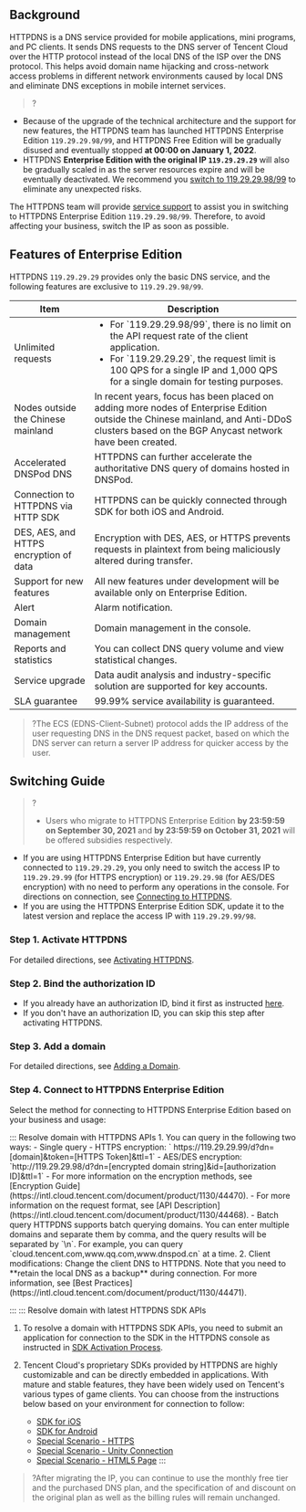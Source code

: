 ﻿
## Background
HTTPDNS is a DNS service provided for mobile applications, mini programs, and PC clients. It sends DNS requests to the DNS server of Tencent Cloud over the HTTP protocol instead of the local DNS of the ISP over the DNS protocol. This helps avoid domain name hijacking and cross-network access problems in different network environments caused by local DNS and eliminate DNS exceptions in mobile internet services.
>?
- Because of the upgrade of the technical architecture and the support for new features, the HTTPDNS team has launched HTTPDNS Enterprise Edition `119.29.29.98/99`, and HTTPDNS Free Edition will be gradually disused and eventually stopped **at 00:00 on January 1, 2022**.
- HTTPDNS **Enterprise Edition with the original IP `119.29.29.29`** will also be gradually scaled in as the server resources expire and will be eventually deactivated. We recommend you [switch to 119.29.29.98/99](https://intl.cloud.tencent.com/document/product/1130/44463) to eliminate any unexpected risks.

The HTTPDNS team will provide [service support](https://intl.cloud.tencent.com/support) to assist you in switching to HTTPDNS Enterprise Edition `119.29.29.98/99`. Therefore, to avoid affecting your business, switch the IP as soon as possible.

## Features of Enterprise Edition
HTTPDNS `119.29.29.29` provides only the basic DNS service, and the following features are exclusive to `119.29.29.98/99`.

<table>
<thead>
  <tr>
    <th>Item</th>
    <th>Description<br></th>
  </tr>
</thead>
<tbody>
  <tr>
    <td>Unlimited requests </td>
    <td><ul style="margin:0"><li>For `119.29.29.98/99`, there is no limit on the API request rate of the client application.</li><li>For `119.29.29.29`, the request limit is 100 QPS for a single IP and 1,000 QPS for a single domain for testing purposes.</li></ul></td>
  </tr>
  <tr>
    <td>Nodes outside the Chinese mainland </td>
    <td>In recent years, focus has been placed on adding more nodes of Enterprise Edition outside the Chinese mainland, and Anti-DDoS clusters based on the BGP Anycast network have been created.<br></td>
  </tr>
  <tr>
    <td>Accelerated DNSPod DNS </td>
    <td>HTTPDNS can further accelerate the authoritative DNS query of domains hosted in DNSPod.</td>
  </tr>
  <tr>
    <td>Connection to HTTPDNS via HTTP SDK</td>
    <td>HTTPDNS can be quickly connected through SDK for both iOS and Android.<br></td>
  </tr>
  <tr>
    <td>DES, AES, and HTTPS <br>encryption of data</td>
    <td>Encryption with DES, AES, or HTTPS prevents requests in plaintext from being maliciously altered during transfer.<br></td>
  </tr>
  <tr>
    <td>Support for new features</td>
    <td>All new features under development will be available only on Enterprise Edition.</td>
  </tr>
  <tr>
    <td>Alert</td>
    <td>Alarm notification.</td>
  </tr>
  <tr>
    <td>Domain management</td>
    <td>Domain management in the console.<br></td>
  </tr>
  <tr>
    <td>Reports and statistics </td>
    <td>You can collect DNS query volume and view statistical changes.<br></td>
  </tr>
  <tr>
    <td>Service upgrade</td>
    <td>Data audit analysis and industry-specific solution are supported for key accounts.<br></td>
  </tr>
  <tr>
    <td>SLA guarantee</td>
    <td>99.99% service availability is guaranteed.<br></td>
  </tr>
</tbody>
</table>

>?The ECS (EDNS-Client-Subnet) protocol adds the IP address of the user requesting DNS in the DNS request packet, based on which the DNS server can return a server IP address for quicker access by the user.
>
## Switching Guide
>?
>
>- Users who migrate to HTTPDNS Enterprise Edition **by 23:59:59 on September 30, 2021** and **by 23:59:59 on October 31, 2021** will be offered subsidies respectively.
- If you are using HTTPDNS Enterprise Edition but have currently connected to `119.29.29.29`, you only need to switch the access IP to `119.29.29.99` (for HTTPS encryption) or `119.29.29.98` (for AES/DES encryption) with no need to perform any operations in the console. For directions on connection, see [Connecting to HTTPDNS](https://intl.cloud.tencent.com/document/product/1130/44462).
- If you are using the HTTPDNS Enterprise Edition SDK, update it to the latest version and replace the access IP with `119.29.29.99/98`.

### Step 1. Activate HTTPDNS
For detailed directions, see [Activating HTTPDNS](https://intl.cloud.tencent.com/document/product/1130/44461).

### Step 2. Bind the authorization ID 
- If you already have an authorization ID, bind it first as instructed [here](https://intl.cloud.tencent.com/document/product/1130/44461).
- If you don't have an authorization ID, you can skip this step after activating HTTPDNS.

### Step 3. Add a domain
For detailed directions, see [Adding a Domain](https://intl.cloud.tencent.com/document/product/1130/44465).

### Step 4. Connect to HTTPDNS Enterprise Edition

Select the method for connecting to HTTPDNS Enterprise Edition based on your business and usage:

<dx-tabs>
::: Resolve domain with HTTPDNS APIs
1. 
 You can query in the following two ways:
	- Single query
		- HTTPS encryption:
		` https://119.29.29.99/d?dn=[domain]&token=[HTTPS Token]&ttl=1`
		- AES/DES encryption:
		 `http://119.29.29.98/d?dn=[encrypted domain string]&id=[authorization ID]&ttl=1`
		- For more information on the encryption methods, see [Encryption Guide](https://intl.cloud.tencent.com/document/product/1130/44470).
		- For more information on the request format, see [API Description](https://intl.cloud.tencent.com/document/product/1130/44468).
	- Batch query
HTTPDNS supports batch querying domains. You can enter multiple domains and separate them by comma, and the query results will be separated by `\n`.
For example, you can query `cloud.tencent.com,www.qq.com,www.dnspod.cn` at a time.
2. Client modifications: Change the client DNS to HTTPDNS. Note that you need to **retain the local DNS as a backup** during connection. For more information, see [Best Practices](https://intl.cloud.tencent.com/document/product/1130/44471).

:::
::: Resolve domain with latest HTTPDNS SDK APIs

1. To resolve a domain with HTTPDNS SDK APIs, you need to submit an application for connection to the SDK in the HTTPDNS console as instructed in [SDK Activation Process](https://intl.cloud.tencent.com/document/product/1130/44474).
2. Tencent Cloud's proprietary SDKs provided by HTTPDNS are highly customizable and can be directly embedded in applications. With mature and stable features, they have been widely used on Tencent's various types of game clients. You can choose from the instructions below based on your environment for connection to follow:

 	- [SDK for iOS](https://intl.cloud.tencent.com/document/product/1130/44472)
 	- [SDK for Android](https://intl.cloud.tencent.com/document/product/1130/44473)
 	- [Special Scenario - HTTPS](https://intl.cloud.tencent.com/document/product/1130/44475)
 	- [Special Scenario - Unity Connection](https://intl.cloud.tencent.com/document/product/1130/44476)
 	- [Special Scenario - HTML5 Page](https://intl.cloud.tencent.com/document/product/1130/44477)
:::
</dx-tabs>


>?After migrating the IP, you can continue to use the monthly free tier and the purchased DNS plan, and the specification of and discount on the original plan as well as the billing rules will remain unchanged.

